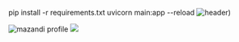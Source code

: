 pip install -r requirements.txt
uvicorn main:app --reload
![header](https://capsule-render.vercel.app/api?type=waving&&color=gradient&animation=twinkling&height=300&section=header&section=header&text=💗good%20to%20see&20%you💗&))


![mazandi profile](http://mazandi.herokuapp.com/api?handle={handle}&theme=dark)
<img src="http://mazandi.herokuapp.com/api?handle={handle}&theme=dark"/>



